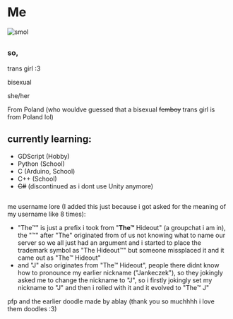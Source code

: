 # Me

![smol](https://github.com/slodkipiesio/slodkipiesio/assets/95749943/a0565c75-417e-4fed-a35b-03d36d05b7d6)
##
### so,

trans girl :3

bisexual

she/her

From Poland (who wouldve guessed that a bisexual ~~femboy~~ trans girl is from Poland lol)


## currently learning:
- GDScript (Hobby)
- Python (School)
- C (Arduino, School)
- C++ (School)
- ~~C#~~ (discontinued as i dont use Unity anymore)

##

me username lore (I added this just because i got asked for the meaning of my username like 8 times): 
- "The™️" is just a prefix i took from "**The™️** Hideout" (a groupchat i am in),
the "™️" after "The" originated from of us not knowing what to name our server so we all just had an argument
and i started to place the trademark symbol as "The Hideout™️" but someone missplaced it and it came out as "The™️ Hideout"
- and "J" also originates from "The™️ Hideout", people there didnt know how to pronounce my earlier nickname ("Jankeczek"), so they jokingly asked me to change the nickname to "J",
so i firstly jokingly set my nickname to "J" and then i rolled with it and it evolved to "The™️ J"

pfp and the earlier doodle made by ablay (thank you so muchhhh i love them doodles :3)

##
